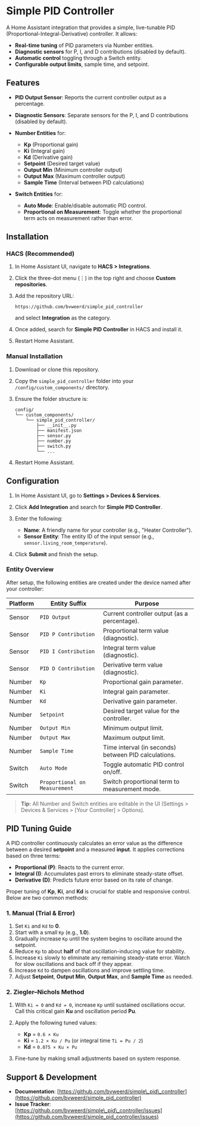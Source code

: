 # Simple PID Controller

A Home Assistant integration that provides a simple, live-tunable PID (Proportional-Integral-Derivative) controller. It allows:

* **Real-time tuning** of PID parameters via Number entities.
* **Diagnostic sensors** for P, I, and D contributions (disabled by default).
* **Automatic control** toggling through a Switch entity.
* **Configurable output limits**, sample time, and setpoint.

## Features

* **PID Output Sensor**: Reports the current controller output as a percentage.
* **Diagnostic Sensors**: Separate sensors for the P, I, and D contributions (disabled by default).
* **Number Entities** for:

  * **Kp** (Proportional gain)
  * **Ki** (Integral gain)
  * **Kd** (Derivative gain)
  * **Setpoint** (Desired target value)
  * **Output Min** (Minimum controller output)
  * **Output Max** (Maximum controller output)
  * **Sample Time** (Interval between PID calculations)
* **Switch Entities** for:

  * **Auto Mode**: Enable/disable automatic PID control.
  * **Proportional on Measurement**: Toggle whether the proportional term acts on measurement rather than error.

## Installation

### HACS (Recommended)

1. In Home Assistant UI, navigate to **HACS > Integrations**.
2. Click the three-dot menu (⋮) in the top right and choose **Custom repositories**.
3. Add the repository URL:

   ```text
   https://github.com/bvweerd/simple_pid_controller
   ```

   and select **Integration** as the category.
4. Once added, search for **Simple PID Controller** in HACS and install it.
5. Restart Home Assistant.

### Manual Installation

1. Download or clone this repository.
2. Copy the `simple_pid_controller` folder into your `/config/custom_components/` directory.
3. Ensure the folder structure is:

   ```text
   config/
   └── custom_components/
       └── simple_pid_controller/
           ├── __init__.py
           ├── manifest.json
           ├── sensor.py
           ├── number.py
           ├── switch.py
           └── ...
   ```
4. Restart Home Assistant.

## Configuration

1. In Home Assistant UI, go to **Settings > Devices & Services**.
2. Click **Add Integration** and search for **Simple PID Controller**.
3. Enter the following:

   * **Name**: A friendly name for your controller (e.g., "Heater Controller").
   * **Sensor Entity**: The entity ID of the input sensor (e.g., `sensor.living_room_temperature`).
4. Click **Submit** and finish the setup.

### Entity Overview

After setup, the following entities are created under the device named after your controller:

| Platform | Entity Suffix                 | Purpose                                              |
| -------- | ----------------------------- | ---------------------------------------------------- |
| Sensor   | `PID Output`                  | Current controller output (as a percentage).         |
| Sensor   | `PID P Contribution`          | Proportional term value (diagnostic).                |
| Sensor   | `PID I Contribution`          | Integral term value (diagnostic).                    |
| Sensor   | `PID D Contribution`          | Derivative term value (diagnostic).                  |
| Number   | `Kp`                          | Proportional gain parameter.                         |
| Number   | `Ki`                          | Integral gain parameter.                             |
| Number   | `Kd`                          | Derivative gain parameter.                           |
| Number   | `Setpoint`                    | Desired target value for the controller.             |
| Number   | `Output Min`                  | Minimum output limit.                                |
| Number   | `Output Max`                  | Maximum output limit.                                |
| Number   | `Sample Time`                 | Time interval (in seconds) between PID calculations. |
| Switch   | `Auto Mode`                   | Toggle automatic PID control on/off.                 |
| Switch   | `Proportional on Measurement` | Switch proportional term to measurement mode.        |

> **Tip:** All Number and Switch entities are editable in the UI (Settings > Devices & Services > \[Your Controller] > Options).

## PID Tuning Guide

A PID controller continuously calculates an error value as the difference between a desired **setpoint** and a measured **input**. It applies corrections based on three terms:

* **Proportional (P)**: Reacts to the current error.
* **Integral (I)**: Accumulates past errors to eliminate steady-state offset.
* **Derivative (D)**: Predicts future error based on its rate of change.

Proper tuning of **Kp**, **Ki**, and **Kd** is crucial for stable and responsive control. Below are two common methods:

### 1. Manual (Trial & Error)

1. Set `Ki` and `Kd` to **0**.
2. Start with a small `Kp` (e.g., **1.0**).
3. Gradually increase `Kp` until the system begins to oscillate around the setpoint.
4. Reduce `Kp` to about **half** of that oscillation-inducing value for stability.
5. Increase `Ki` slowly to eliminate any remaining steady-state error. Watch for slow oscillations and back off if they appear.
6. Increase `Kd` to dampen oscillations and improve settling time.
7. Adjust **Setpoint**, **Output Min**, **Output Max**, and **Sample Time** as needed.

### 2. Ziegler–Nichols Method

1. With `Ki = 0` and `Kd = 0`, increase `Kp` until sustained oscillations occur. Call this critical gain **Ku** and oscillation period **Pu**.
2. Apply the following tuned values:

   * **Kp** = `0.6 × Ku`
   * **Ki** = `1.2 × Ku / Pu`  (or integral time `Ti = Pu / 2`)
   * **Kd** = `0.075 × Ku × Pu`
3. Fine-tune by making small adjustments based on system response.

## Support & Development

* **Documentation**: [https://github.com/bvweerd/simple\_pid\_controller](https://github.com/bvweerd/simple_pid_controller)
* **Issue Tracker**: [https://github.com/bvweerd/simple\_pid\_controller/issues](https://github.com/bvweerd/simple_pid_controller/issues)
